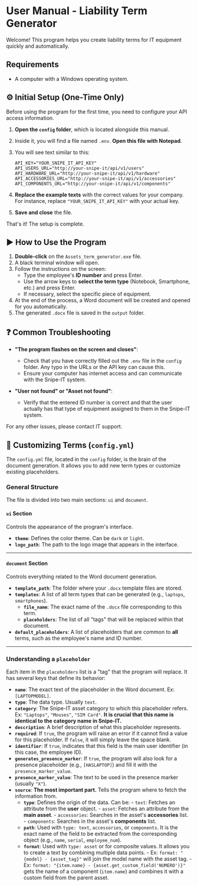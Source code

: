# User Manual - Liability Term Generator

Welcome! This program helps you create liability terms for IT equipment quickly and automatically.

## Requirements

- A computer with a Windows operating system.

## ⚙️ Initial Setup (One-Time Only)

Before using the program for the first time, you need to configure your API access information.

1. **Open the `config` folder**, which is located alongside this manual.
2. Inside it, you will find a file named `.env`. **Open this file with Notepad**.
3. You will see text similar to this:

    ```env
    API_KEY="YOUR_SNIPE_IT_API_KEY"
    API_USERS_URL="http://your-snipe-it/api/v1/users"
    API_HARDWARE_URL="http://your-snipe-it/api/v1/hardware"
    API_ACCESSORIES_URL="http://your-snipe-it/api/v1/accessories"
    API_COMPONENTS_URL="http://your-snipe-it/api/v1/components"
    ```

4. **Replace the example texts** with the correct values for your company. For instance, replace `"YOUR_SNIPE_IT_API_KEY"` with your actual key.
5. **Save and close** the file.

That's it! The setup is complete.

## ▶️ How to Use the Program

1. **Double-click** on the `Assets_term_generator.exe` file.
2. A black terminal window will open.
3. Follow the instructions on the screen:
   - Type the employee's **ID number** and press Enter.
   - Use the arrow keys to **select the term type** (Notebook, Smartphone, etc.) and press Enter.
   - If necessary, select the specific piece of equipment.
4. At the end of the process, a Word document will be created and opened for you automatically.
5. The generated `.docx` file is saved in the `output` folder.

## ❓ Common Troubleshooting

- **"The program flashes on the screen and closes"**:
  - Check that you have correctly filled out the `.env` file in the `config` folder. Any typo in the URLs or the API key can cause this.
  - Ensure your computer has internet access and can communicate with the Snipe-IT system.

- **"User not found" or "Asset not found"**:
  - Verify that the entered ID number is correct and that the user actually has that type of equipment assigned to them in the Snipe-IT system.

For any other issues, please contact IT support.

## 🔧 Customizing Terms (`config.yml`)

The `config.yml` file, located in the `config` folder, is the brain of the document generation. It allows you to add new term types or customize existing placeholders.

### General Structure

The file is divided into two main sections: `ui` and `document`.

#### `ui` Section

Controls the appearance of the program's interface.

- **`theme`**: Defines the color theme. Can be `dark` or `light`.
- **`logo_path`**: The path to the logo image that appears in the interface.

---

#### `document` Section

Controls everything related to the Word document generation.

- **`template_path`**: The folder where your `.docx` template files are stored.
- **`templates`**: A list of all term types that can be generated (e.g., `laptops`, `smartphones`).
  - **`file_name`**: The exact name of the `.docx` file corresponding to this term.
  - **`placeholders`**: The list of all "tags" that will be replaced within that document.
- **`default_placeholders`**: A list of placeholders that are common to **all** terms, such as the employee's name and ID number.

---

### Understanding a `placeholder`

Each item in the `placeholders` list is a "tag" that the program will replace. It has several keys that define its behavior:

- **`name`**: The exact text of the placeholder in the Word document. Ex: `[LAPTOPMODEL]`.
- **`type`**: The data type. Usually `text`.
- **`category`**: The Snipe-IT asset category to which this placeholder refers. Ex: `"Laptops"`, `"Mouses"`, `"SIM Card"`. **It is crucial that this name is identical to the category name in Snipe-IT.**
- **`description`**: A brief description of what this placeholder represents.
- **`required`**: If `true`, the program will raise an error if it cannot find a value for this placeholder. If `false`, it will simply leave the space blank.
- **`identifier`**: If `true`, indicates that this field is the main user identifier (in this case, the employee ID).
- **`generates_presence_marker`**: If `true`, the program will also look for a presence placeholder (e.g., `[HASLAPTOP]`) and fill it with the `presence_marker_value`.
- **`presence_marker_value`**: The text to be used in the presence marker (usually `"X"`).
- **`source`**: **The most important part.** Tells the program where to fetch the information from.
  - **`type`**: Defines the origin of the data. Can be:
        -   `text`: Fetches an attribute from the **user** object.
        -   `asset`: Fetches an attribute from the **main asset**.
        -   `accessories`: Searches in the asset's **accessories** list.
        -   `components`: Searches in the asset's **components** list.
  - **`path`**: Used with `type: text`, `accessories`, or `components`. It is the exact name of the field to be extracted from the corresponding object (e.g., `name`, `serial`, `employee_num`).
  - **`format`**: Used with `type: asset` or for composite values. It allows you to create a text by combining multiple data points.
        -   Ex: `format: "{model} - {asset_tag}"` will join the model name with the asset tag.
        -   Ex: `format: "{item.name} - {asset.get_custom_field('NUMERO')}"` gets the name of a component (`item.name`) and combines it with a custom field from the parent asset.
